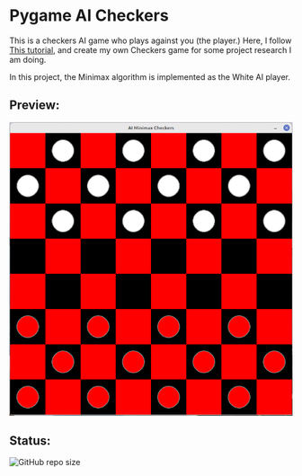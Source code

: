 # Pygame AI Checkers

This is a checkers AI game who plays against you (the player.) Here, I follow [This tutorial](https://www.youtube.com/watch?v=vnd3RfeG3NM&list=PLzMcBGfZo4-lkJr3sqpikNyVzbNZLRiT3), and create my own Checkers game for some project research I am doing.

In this project, the Minimax algorithm is implemented as the White AI player.

## Preview:

<div align="center">

<img src="./checkers/assets/GameBoard.png" alt="GUI" width="600"/><br>

</div>

## Status:

![GitHub repo size](https://img.shields.io/github/repo-size/ADolbyB/pygame-checkers?label=Repo%20Size&logo=github)